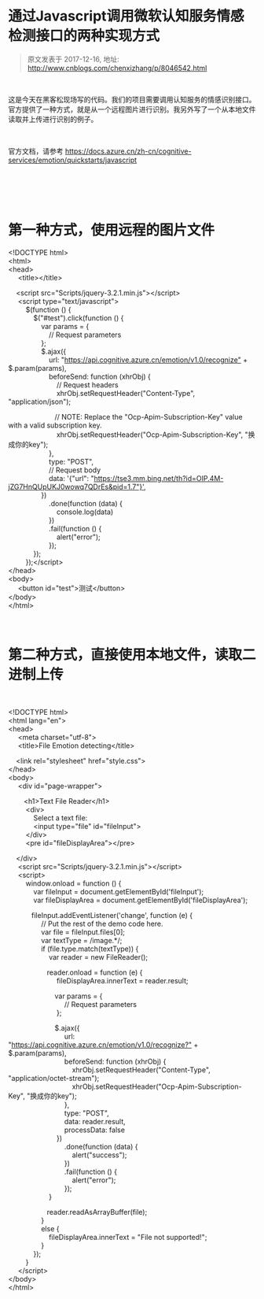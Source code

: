 # 通过Javascript调用微软认知服务情感检测接口的两种实现方式 
> 原文发表于 2017-12-16, 地址: http://www.cnblogs.com/chenxizhang/p/8046542.html 


<p><br></p><p>这是今天在黑客松现场写的代码。我们的项目需要调用认知服务的情感识别接口。官方提供了一种方式，就是从一个远程图片进行识别。我另外写了一个从本地文件读取并上传进行识别的例子。</p><p><br></p><p>官方文档，请参考 <a title="https://docs.azure.cn/zh-cn/cognitive-services/emotion/quickstarts/javascript" href="https://docs.azure.cn/zh-cn/cognitive-services/emotion/quickstarts/javascript">https://docs.azure.cn/zh-cn/cognitive-services/emotion/quickstarts/javascript</a></p><h1><br></h1><h1>第一种方式，使用远程的图片文件</h1><p>&lt;!DOCTYPE html&gt;<br>
&lt;html&gt;<br>
&lt;head&gt;<br>&nbsp;&nbsp;&nbsp;&nbsp; &lt;title&gt;&lt;/title&gt;</p>
<p>&nbsp;&nbsp;&nbsp; &lt;script src="Scripts/jquery-3.2.1.min.js"&gt;&lt;/script&gt;<br>&nbsp;&nbsp;&nbsp;&nbsp; &lt;script type="text/javascript"&gt;<br>&nbsp;&nbsp;&nbsp;&nbsp;&nbsp;&nbsp;&nbsp;&nbsp; $(function () {<br>&nbsp;&nbsp;&nbsp;&nbsp;&nbsp;&nbsp;&nbsp;&nbsp;&nbsp;&nbsp;&nbsp;&nbsp; $("#test").click(function () {<br>&nbsp;&nbsp;&nbsp;&nbsp;&nbsp;&nbsp;&nbsp;&nbsp;&nbsp;&nbsp;&nbsp;&nbsp;&nbsp;&nbsp;&nbsp;&nbsp; var params = {<br>&nbsp;&nbsp;&nbsp;&nbsp;&nbsp;&nbsp;&nbsp;&nbsp;&nbsp;&nbsp;&nbsp;&nbsp;&nbsp;&nbsp;&nbsp;&nbsp;&nbsp;&nbsp;&nbsp;&nbsp; // Request parameters<br>&nbsp;&nbsp;&nbsp;&nbsp;&nbsp;&nbsp;&nbsp;&nbsp;&nbsp;&nbsp;&nbsp;&nbsp;&nbsp;&nbsp;&nbsp;&nbsp; };<br>&nbsp;&nbsp;&nbsp;&nbsp;&nbsp;&nbsp;&nbsp;&nbsp;&nbsp;&nbsp;&nbsp;&nbsp;&nbsp;&nbsp;&nbsp;&nbsp; $.ajax({<br>&nbsp;&nbsp;&nbsp;&nbsp;&nbsp;&nbsp;&nbsp;&nbsp;&nbsp;&nbsp;&nbsp;&nbsp;&nbsp;&nbsp;&nbsp;&nbsp;&nbsp;&nbsp;&nbsp;&nbsp; url: "<a href="https://api.cognitive.azure.cn/emotion/v1.0/recognize&quot;">https://api.cognitive.azure.cn/emotion/v1.0/recognize"</a> + $.param(params),<br>&nbsp;&nbsp;&nbsp;&nbsp;&nbsp;&nbsp;&nbsp;&nbsp;&nbsp;&nbsp;&nbsp;&nbsp;&nbsp;&nbsp;&nbsp;&nbsp;&nbsp;&nbsp;&nbsp;&nbsp; beforeSend: function (xhrObj) {<br>&nbsp;&nbsp;&nbsp;&nbsp;&nbsp;&nbsp;&nbsp;&nbsp;&nbsp;&nbsp;&nbsp;&nbsp;&nbsp;&nbsp;&nbsp;&nbsp;&nbsp;&nbsp;&nbsp;&nbsp;&nbsp;&nbsp;&nbsp;&nbsp; // Request headers<br>&nbsp;&nbsp;&nbsp;&nbsp;&nbsp;&nbsp;&nbsp;&nbsp;&nbsp;&nbsp;&nbsp;&nbsp;&nbsp;&nbsp;&nbsp;&nbsp;&nbsp;&nbsp;&nbsp;&nbsp;&nbsp;&nbsp;&nbsp;&nbsp; xhrObj.setRequestHeader("Content-Type", "application/json");</p>
<p>&nbsp;&nbsp;&nbsp;&nbsp;&nbsp;&nbsp;&nbsp;&nbsp;&nbsp;&nbsp;&nbsp;&nbsp;&nbsp;&nbsp;&nbsp;&nbsp;&nbsp;&nbsp;&nbsp;&nbsp;&nbsp;&nbsp;&nbsp; // NOTE: Replace the "Ocp-Apim-Subscription-Key" value with a valid subscription key.<br>&nbsp;&nbsp;&nbsp;&nbsp;&nbsp;&nbsp;&nbsp;&nbsp;&nbsp;&nbsp;&nbsp;&nbsp;&nbsp;&nbsp;&nbsp;&nbsp;&nbsp;&nbsp;&nbsp;&nbsp;&nbsp;&nbsp;&nbsp;&nbsp; xhrObj.setRequestHeader("Ocp-Apim-Subscription-Key", "换成你的key");<br>&nbsp;&nbsp;&nbsp;&nbsp;&nbsp;&nbsp;&nbsp;&nbsp;&nbsp;&nbsp;&nbsp;&nbsp;&nbsp;&nbsp;&nbsp;&nbsp;&nbsp;&nbsp;&nbsp;&nbsp; },<br>&nbsp;&nbsp;&nbsp;&nbsp;&nbsp;&nbsp;&nbsp;&nbsp;&nbsp;&nbsp;&nbsp;&nbsp;&nbsp;&nbsp;&nbsp;&nbsp;&nbsp;&nbsp;&nbsp;&nbsp; type: "POST",<br>&nbsp;&nbsp;&nbsp;&nbsp;&nbsp;&nbsp;&nbsp;&nbsp;&nbsp;&nbsp;&nbsp;&nbsp;&nbsp;&nbsp;&nbsp;&nbsp;&nbsp;&nbsp;&nbsp;&nbsp; // Request body<br>&nbsp;&nbsp;&nbsp;&nbsp;&nbsp;&nbsp;&nbsp;&nbsp;&nbsp;&nbsp;&nbsp;&nbsp;&nbsp;&nbsp;&nbsp;&nbsp;&nbsp;&nbsp;&nbsp;&nbsp; data: '{"url": "<a href="https://tse3.mm.bing.net/th?id=OIP.4M-jZG7HnQUpUKJ0wowq7QDrEs&amp;pid=1.7&quot;}'">https://tse3.mm.bing.net/th?id=OIP.4M-jZG7HnQUpUKJ0wowq7QDrEs&amp;pid=1.7"}'</a>,<br>&nbsp;&nbsp;&nbsp;&nbsp;&nbsp;&nbsp;&nbsp;&nbsp;&nbsp;&nbsp;&nbsp;&nbsp;&nbsp;&nbsp;&nbsp;&nbsp; })<br>&nbsp;&nbsp;&nbsp;&nbsp;&nbsp;&nbsp;&nbsp;&nbsp;&nbsp;&nbsp;&nbsp;&nbsp;&nbsp;&nbsp;&nbsp;&nbsp;&nbsp;&nbsp;&nbsp;&nbsp; .done(function (data) {<br>&nbsp;&nbsp;&nbsp;&nbsp;&nbsp;&nbsp;&nbsp;&nbsp;&nbsp;&nbsp;&nbsp;&nbsp;&nbsp;&nbsp;&nbsp;&nbsp;&nbsp;&nbsp;&nbsp;&nbsp;&nbsp;&nbsp;&nbsp;&nbsp; console.log(data)<br>&nbsp;&nbsp;&nbsp;&nbsp;&nbsp;&nbsp;&nbsp;&nbsp;&nbsp;&nbsp;&nbsp;&nbsp;&nbsp;&nbsp;&nbsp;&nbsp;&nbsp;&nbsp;&nbsp;&nbsp; })<br>&nbsp;&nbsp;&nbsp;&nbsp;&nbsp;&nbsp;&nbsp;&nbsp;&nbsp;&nbsp;&nbsp;&nbsp;&nbsp;&nbsp;&nbsp;&nbsp;&nbsp;&nbsp;&nbsp;&nbsp; .fail(function () {<br>&nbsp;&nbsp;&nbsp;&nbsp;&nbsp;&nbsp;&nbsp;&nbsp;&nbsp;&nbsp;&nbsp;&nbsp;&nbsp;&nbsp;&nbsp;&nbsp;&nbsp;&nbsp;&nbsp;&nbsp;&nbsp;&nbsp;&nbsp;&nbsp; alert("error");<br>&nbsp;&nbsp;&nbsp;&nbsp;&nbsp;&nbsp;&nbsp;&nbsp;&nbsp;&nbsp;&nbsp;&nbsp;&nbsp;&nbsp;&nbsp;&nbsp;&nbsp;&nbsp;&nbsp;&nbsp; });<br>&nbsp;&nbsp;&nbsp;&nbsp;&nbsp;&nbsp;&nbsp;&nbsp;&nbsp;&nbsp;&nbsp;&nbsp; });<br>&nbsp;&nbsp;&nbsp;&nbsp;&nbsp;&nbsp;&nbsp;&nbsp; });&lt;/script&gt;<br>
&lt;/head&gt;<br>
&lt;body&gt;<br>&nbsp;&nbsp;&nbsp;&nbsp; &lt;button id="test"&gt;测试&lt;/button&gt;<br>
&lt;/body&gt;<br>
&lt;/html&gt;</p><p><br></p><h1>第二种方式，直接使用本地文件，读取二进制上传</h1><p><br></p><p>&lt;!DOCTYPE html&gt;<br>
&lt;html lang="en"&gt;<br>
&lt;head&gt;<br>&nbsp;&nbsp;&nbsp;&nbsp; &lt;meta charset="utf-8"&gt;<br>&nbsp;&nbsp;&nbsp;&nbsp; &lt;title&gt;File Emotion detecting&lt;/title&gt;</p>
<p>&nbsp;&nbsp;&nbsp; &lt;link rel="stylesheet" href="style.css"&gt;<br>
&lt;/head&gt;<br>
&lt;body&gt;<br>&nbsp;&nbsp;&nbsp;&nbsp; &lt;div id="page-wrapper"&gt;</p>
<p>&nbsp;&nbsp;&nbsp;&nbsp;&nbsp;&nbsp;&nbsp; &lt;h1&gt;Text File Reader&lt;/h1&gt;<br>&nbsp;&nbsp;&nbsp;&nbsp;&nbsp;&nbsp;&nbsp;&nbsp; &lt;div&gt;<br>&nbsp;&nbsp;&nbsp;&nbsp;&nbsp;&nbsp;&nbsp;&nbsp;&nbsp;&nbsp;&nbsp;&nbsp; Select a text file:<br>&nbsp;&nbsp;&nbsp;&nbsp;&nbsp;&nbsp;&nbsp;&nbsp;&nbsp;&nbsp;&nbsp;&nbsp; &lt;input type="file" id="fileInput"&gt;<br>&nbsp;&nbsp;&nbsp;&nbsp;&nbsp;&nbsp;&nbsp;&nbsp; &lt;/div&gt;<br>&nbsp;&nbsp;&nbsp;&nbsp;&nbsp;&nbsp;&nbsp;&nbsp; &lt;pre id="fileDisplayArea"&gt;&lt;/pre&gt;</p>
<p>&nbsp;&nbsp;&nbsp; &lt;/div&gt;<br>&nbsp;&nbsp;&nbsp;&nbsp; &lt;script src="Scripts/jquery-3.2.1.min.js"&gt;&lt;/script&gt;<br>&nbsp;&nbsp;&nbsp;&nbsp; &lt;script&gt;<br>&nbsp;&nbsp;&nbsp;&nbsp;&nbsp;&nbsp;&nbsp;&nbsp; window.onload = function () {<br>&nbsp;&nbsp;&nbsp;&nbsp;&nbsp;&nbsp;&nbsp;&nbsp;&nbsp;&nbsp;&nbsp;&nbsp; var fileInput = document.getElementById('fileInput');<br>&nbsp;&nbsp;&nbsp;&nbsp;&nbsp;&nbsp;&nbsp;&nbsp;&nbsp;&nbsp;&nbsp;&nbsp; var fileDisplayArea = document.getElementById('fileDisplayArea');</p>
<p>&nbsp;&nbsp;&nbsp;&nbsp;&nbsp;&nbsp;&nbsp;&nbsp;&nbsp;&nbsp;&nbsp; fileInput.addEventListener('change', function (e) {<br>&nbsp;&nbsp;&nbsp;&nbsp;&nbsp;&nbsp;&nbsp;&nbsp;&nbsp;&nbsp;&nbsp;&nbsp;&nbsp;&nbsp;&nbsp;&nbsp; // Put the rest of the demo code here.<br>&nbsp;&nbsp;&nbsp;&nbsp;&nbsp;&nbsp;&nbsp;&nbsp;&nbsp;&nbsp;&nbsp;&nbsp;&nbsp;&nbsp;&nbsp;&nbsp; var file = fileInput.files[0];<br>&nbsp;&nbsp;&nbsp;&nbsp;&nbsp;&nbsp;&nbsp;&nbsp;&nbsp;&nbsp;&nbsp;&nbsp;&nbsp;&nbsp;&nbsp;&nbsp; var textType = /image.*/;<br>&nbsp;&nbsp;&nbsp;&nbsp;&nbsp;&nbsp;&nbsp;&nbsp;&nbsp;&nbsp;&nbsp;&nbsp;&nbsp;&nbsp;&nbsp;&nbsp; if (file.type.match(textType)) {<br>&nbsp;&nbsp;&nbsp;&nbsp;&nbsp;&nbsp;&nbsp;&nbsp;&nbsp;&nbsp;&nbsp;&nbsp;&nbsp;&nbsp;&nbsp;&nbsp;&nbsp;&nbsp;&nbsp;&nbsp; var reader = new FileReader();</p>
<p>&nbsp;&nbsp;&nbsp;&nbsp;&nbsp;&nbsp;&nbsp;&nbsp;&nbsp;&nbsp;&nbsp;&nbsp;&nbsp;&nbsp;&nbsp;&nbsp;&nbsp;&nbsp;&nbsp; reader.onload = function (e) {<br>&nbsp;&nbsp;&nbsp;&nbsp;&nbsp;&nbsp;&nbsp;&nbsp;&nbsp;&nbsp;&nbsp;&nbsp;&nbsp;&nbsp;&nbsp;&nbsp;&nbsp;&nbsp;&nbsp;&nbsp;&nbsp;&nbsp;&nbsp;&nbsp; fileDisplayArea.innerText = reader.result;</p>
<p>&nbsp;&nbsp;&nbsp;&nbsp;&nbsp;&nbsp;&nbsp;&nbsp;&nbsp;&nbsp;&nbsp;&nbsp;&nbsp;&nbsp;&nbsp;&nbsp;&nbsp;&nbsp;&nbsp;&nbsp;&nbsp;&nbsp;&nbsp; var params = {<br>&nbsp;&nbsp;&nbsp;&nbsp;&nbsp;&nbsp;&nbsp;&nbsp;&nbsp;&nbsp;&nbsp;&nbsp;&nbsp;&nbsp;&nbsp;&nbsp;&nbsp;&nbsp;&nbsp;&nbsp;&nbsp;&nbsp;&nbsp;&nbsp;&nbsp;&nbsp;&nbsp;&nbsp; // Request parameters<br>&nbsp;&nbsp;&nbsp;&nbsp;&nbsp;&nbsp;&nbsp;&nbsp;&nbsp;&nbsp;&nbsp;&nbsp;&nbsp;&nbsp;&nbsp;&nbsp;&nbsp;&nbsp;&nbsp;&nbsp;&nbsp;&nbsp;&nbsp;&nbsp; };</p>
<p>&nbsp;&nbsp;&nbsp;&nbsp;&nbsp;&nbsp;&nbsp;&nbsp;&nbsp;&nbsp;&nbsp;&nbsp;&nbsp;&nbsp;&nbsp;&nbsp;&nbsp;&nbsp;&nbsp;&nbsp;&nbsp;&nbsp;&nbsp; $.ajax({<br>&nbsp;&nbsp;&nbsp;&nbsp;&nbsp;&nbsp;&nbsp;&nbsp;&nbsp;&nbsp;&nbsp;&nbsp;&nbsp;&nbsp;&nbsp;&nbsp;&nbsp;&nbsp;&nbsp;&nbsp;&nbsp;&nbsp;&nbsp;&nbsp;&nbsp;&nbsp;&nbsp;&nbsp; url: "<a href="https://api.cognitive.azure.cn/emotion/v1.0/recognize?&quot;">https://api.cognitive.azure.cn/emotion/v1.0/recognize?"</a> + $.param(params),<br>&nbsp;&nbsp;&nbsp;&nbsp;&nbsp;&nbsp;&nbsp;&nbsp;&nbsp;&nbsp;&nbsp;&nbsp;&nbsp;&nbsp;&nbsp;&nbsp;&nbsp;&nbsp;&nbsp;&nbsp;&nbsp;&nbsp;&nbsp;&nbsp;&nbsp;&nbsp;&nbsp;&nbsp; beforeSend: function (xhrObj) {<br>&nbsp;&nbsp;&nbsp;&nbsp;&nbsp;&nbsp;&nbsp;&nbsp;&nbsp;&nbsp;&nbsp;&nbsp;&nbsp;&nbsp;&nbsp;&nbsp;&nbsp;&nbsp;&nbsp;&nbsp;&nbsp;&nbsp;&nbsp;&nbsp;&nbsp;&nbsp;&nbsp;&nbsp;&nbsp;&nbsp;&nbsp;&nbsp; xhrObj.setRequestHeader("Content-Type", "application/octet-stream");<br>&nbsp;&nbsp;&nbsp;&nbsp;&nbsp;&nbsp;&nbsp;&nbsp;&nbsp;&nbsp;&nbsp;&nbsp;&nbsp;&nbsp;&nbsp;&nbsp;&nbsp;&nbsp;&nbsp;&nbsp;&nbsp;&nbsp;&nbsp;&nbsp;&nbsp;&nbsp;&nbsp;&nbsp;&nbsp;&nbsp;&nbsp;&nbsp; xhrObj.setRequestHeader("Ocp-Apim-Subscription-Key", "换成你的key");<br>&nbsp;&nbsp;&nbsp;&nbsp;&nbsp;&nbsp;&nbsp;&nbsp;&nbsp;&nbsp;&nbsp;&nbsp;&nbsp;&nbsp;&nbsp;&nbsp;&nbsp;&nbsp;&nbsp;&nbsp;&nbsp;&nbsp;&nbsp;&nbsp;&nbsp;&nbsp;&nbsp;&nbsp; },<br>&nbsp;&nbsp;&nbsp;&nbsp;&nbsp;&nbsp;&nbsp;&nbsp;&nbsp;&nbsp;&nbsp;&nbsp;&nbsp;&nbsp;&nbsp;&nbsp;&nbsp;&nbsp;&nbsp;&nbsp;&nbsp;&nbsp;&nbsp;&nbsp;&nbsp;&nbsp;&nbsp;&nbsp; type: "POST",<br>&nbsp;&nbsp;&nbsp;&nbsp;&nbsp;&nbsp;&nbsp;&nbsp;&nbsp;&nbsp;&nbsp;&nbsp;&nbsp;&nbsp;&nbsp;&nbsp;&nbsp;&nbsp;&nbsp;&nbsp;&nbsp;&nbsp;&nbsp;&nbsp;&nbsp;&nbsp;&nbsp;&nbsp; data: reader.result,<br>&nbsp;&nbsp;&nbsp;&nbsp;&nbsp;&nbsp;&nbsp;&nbsp;&nbsp;&nbsp;&nbsp;&nbsp;&nbsp;&nbsp;&nbsp;&nbsp;&nbsp;&nbsp;&nbsp;&nbsp;&nbsp;&nbsp;&nbsp;&nbsp;&nbsp;&nbsp;&nbsp;&nbsp; processData: false<br>&nbsp;&nbsp;&nbsp;&nbsp;&nbsp;&nbsp;&nbsp;&nbsp;&nbsp;&nbsp;&nbsp;&nbsp;&nbsp;&nbsp;&nbsp;&nbsp;&nbsp;&nbsp;&nbsp;&nbsp;&nbsp;&nbsp;&nbsp;&nbsp; })<br>&nbsp;&nbsp;&nbsp;&nbsp;&nbsp;&nbsp;&nbsp;&nbsp;&nbsp;&nbsp;&nbsp;&nbsp;&nbsp;&nbsp;&nbsp;&nbsp;&nbsp;&nbsp;&nbsp;&nbsp;&nbsp;&nbsp;&nbsp;&nbsp;&nbsp;&nbsp;&nbsp;&nbsp; .done(function (data) {<br>&nbsp;&nbsp;&nbsp;&nbsp;&nbsp;&nbsp;&nbsp;&nbsp;&nbsp;&nbsp;&nbsp;&nbsp;&nbsp;&nbsp;&nbsp;&nbsp;&nbsp;&nbsp;&nbsp;&nbsp;&nbsp;&nbsp;&nbsp;&nbsp;&nbsp;&nbsp;&nbsp;&nbsp;&nbsp;&nbsp;&nbsp;&nbsp; alert("success");<br>&nbsp;&nbsp;&nbsp;&nbsp;&nbsp;&nbsp;&nbsp;&nbsp;&nbsp;&nbsp;&nbsp;&nbsp;&nbsp;&nbsp;&nbsp;&nbsp;&nbsp;&nbsp;&nbsp;&nbsp;&nbsp;&nbsp;&nbsp;&nbsp;&nbsp;&nbsp;&nbsp;&nbsp; })<br>&nbsp;&nbsp;&nbsp;&nbsp;&nbsp;&nbsp;&nbsp;&nbsp;&nbsp;&nbsp;&nbsp;&nbsp;&nbsp;&nbsp;&nbsp;&nbsp;&nbsp;&nbsp;&nbsp;&nbsp;&nbsp;&nbsp;&nbsp;&nbsp;&nbsp;&nbsp;&nbsp;&nbsp; .fail(function () {<br>&nbsp;&nbsp;&nbsp;&nbsp;&nbsp;&nbsp;&nbsp;&nbsp;&nbsp;&nbsp;&nbsp;&nbsp;&nbsp;&nbsp;&nbsp;&nbsp;&nbsp;&nbsp;&nbsp;&nbsp;&nbsp;&nbsp;&nbsp;&nbsp;&nbsp;&nbsp;&nbsp;&nbsp;&nbsp;&nbsp;&nbsp;&nbsp; alert("error");<br>&nbsp;&nbsp;&nbsp;&nbsp;&nbsp;&nbsp;&nbsp;&nbsp;&nbsp;&nbsp;&nbsp;&nbsp;&nbsp;&nbsp;&nbsp;&nbsp;&nbsp;&nbsp;&nbsp;&nbsp;&nbsp;&nbsp;&nbsp;&nbsp;&nbsp;&nbsp;&nbsp;&nbsp; });<br>&nbsp;&nbsp;&nbsp;&nbsp;&nbsp;&nbsp;&nbsp;&nbsp;&nbsp;&nbsp;&nbsp;&nbsp;&nbsp;&nbsp;&nbsp;&nbsp;&nbsp;&nbsp;&nbsp;&nbsp; }</p>
<p>&nbsp;&nbsp;&nbsp;&nbsp;&nbsp;&nbsp;&nbsp;&nbsp;&nbsp;&nbsp;&nbsp;&nbsp;&nbsp;&nbsp;&nbsp;&nbsp;&nbsp;&nbsp;&nbsp; reader.readAsArrayBuffer(file);<br>&nbsp;&nbsp;&nbsp;&nbsp;&nbsp;&nbsp;&nbsp;&nbsp;&nbsp;&nbsp;&nbsp;&nbsp;&nbsp;&nbsp;&nbsp;&nbsp; }<br>&nbsp;&nbsp;&nbsp;&nbsp;&nbsp;&nbsp;&nbsp;&nbsp;&nbsp;&nbsp;&nbsp;&nbsp;&nbsp;&nbsp;&nbsp;&nbsp; else {<br>&nbsp;&nbsp;&nbsp;&nbsp;&nbsp;&nbsp;&nbsp;&nbsp;&nbsp;&nbsp;&nbsp;&nbsp;&nbsp;&nbsp;&nbsp;&nbsp;&nbsp;&nbsp;&nbsp;&nbsp; fileDisplayArea.innerText = "File not supported!";<br>&nbsp;&nbsp;&nbsp;&nbsp;&nbsp;&nbsp;&nbsp;&nbsp;&nbsp;&nbsp;&nbsp;&nbsp;&nbsp;&nbsp;&nbsp;&nbsp; }<br>&nbsp;&nbsp;&nbsp;&nbsp;&nbsp;&nbsp;&nbsp;&nbsp;&nbsp;&nbsp;&nbsp;&nbsp; });<br>&nbsp;&nbsp;&nbsp;&nbsp;&nbsp;&nbsp;&nbsp;&nbsp; }<br>&nbsp;&nbsp;&nbsp;&nbsp; &lt;/script&gt;<br>
&lt;/body&gt;<br>
&lt;/html&gt;</p>